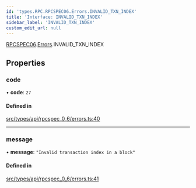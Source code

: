 ```yaml
---
id: 'types.RPC.RPCSPEC06.Errors.INVALID_TXN_INDEX'
title: 'Interface: INVALID_TXN_INDEX'
sidebar_label: 'INVALID_TXN_INDEX'
custom_edit_url: null
---
```


[RPCSPEC06](../namespaces/types.RPC.RPCSPEC06.md).[Errors](../namespaces/types.RPC.RPCSPEC06.Errors.md).INVALID_TXN_INDEX

## Properties

### code

• **code**: `27`

#### Defined in

[src/types/api/rpcspec_0_6/errors.ts:40](https://github.com/starknet-io/starknet.js/blob/v6.24.1/src/types/api/rpcspec_0_6/errors.ts#L40)

---

### message

• **message**: `"Invalid transaction index in a block"`

#### Defined in

[src/types/api/rpcspec_0_6/errors.ts:41](https://github.com/starknet-io/starknet.js/blob/v6.24.1/src/types/api/rpcspec_0_6/errors.ts#L41)
